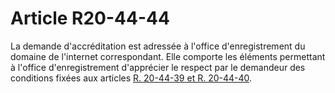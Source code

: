 # Article R20-44-44

La demande d'accréditation est adressée à l'office d'enregistrement du domaine de l'internet correspondant. Elle comporte les éléments permettant à l'office d'enregistrement d'apprécier le respect par le demandeur des conditions fixées aux articles [R. 20-44-39 et R. 20-44-40][1].

 [1]: /affichCodeArticle.do?cidTexte=LEGITEXT000006070987&idArticle=LEGIARTI000031350550&dateTexte=&categorieLien=id
